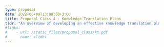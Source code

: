```yaml
---
type: proposal
date: 2022-06-09T13:00:00+3:00
title: Proposal Class 4 - Knowledge Translation Plans
tldr: "An overview of developing an effective knowledge translation plan for your proposed research"
#links: 
#    - url: /static_files/proposal_class/kt.pdf
#      name: slides 
---
```

